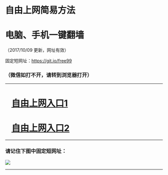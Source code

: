 ﻿# 自由上网简易方法

# 电脑、手机一键翻墙

（2017/10/09 更新，网址有效）

固定短网址：https://git.io/free99

### （微信如打不开，请转到浏览器打开）


***





# &nbsp;&nbsp; <a href="http://ft1685111265.fwq-tz-1001.info/fwqtz01.html?t=10090014509 " target="_blank">自由上网入口1</a>
# &nbsp;&nbsp; <a href="http://ft31215598.fwq-tz-1002.info/fwqtz02.html?t=100900114745 " target="_blank">自由上网入口2</a>
***

### 请记住下图中固定短网址：

<img src="https://s3-us-west-2.amazonaws.com/fwq-1001/yjfq-20170905okok.png" /> 


***

